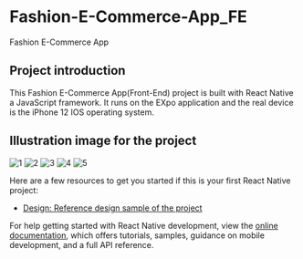 # Fashion-E-Commerce-App_FE

Fashion E-Commerce App


## Project introduction

This Fashion E-Commerce App(Front-End) project is built with React Native a JavaScript framework. It runs on the EXpo application and the real device is the iPhone 12 IOS operating system.

## Illustration image for the project

![1](https://github.com/user-attachments/assets/1663d0de-ae76-4a92-b27a-cba13c18701e)
![2](https://github.com/user-attachments/assets/dd0ae873-a515-42ec-a462-7a1db900e0e4)
![3](https://github.com/user-attachments/assets/7c67cd6e-ecda-4c36-b3a8-0683e0dd409c)
![4](https://github.com/user-attachments/assets/daab0896-e832-44a3-83fb-8feb4b65d0c0)
![5](https://github.com/user-attachments/assets/f5743fe7-df0b-4244-9349-096f2d82a61a)

Here are a few resources to get you started if this is your first React Native project:

- [Design: Reference design sample of the project](https://dribbble.com/shots/24095196-Fashion-E-Commerce-App)


For help getting started with React Native development, view the
[online documentation](https://reactnative.dev/docs/tutorial), which offers tutorials,
samples, guidance on mobile development, and a full API reference.
